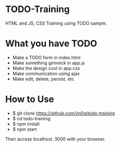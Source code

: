 # TODO-Training
HTML and JS, CSS Training using TODO sample.

# What you have TODO
- Make a TODO form in index.html
- Make something gimmick in app.js
- Make the design cool in app.css
- Make communication using ajax
- Make edit, delete, persist, etc

# How to Use
- $ git clone https://github.com/jin0g/todo-training
- $ cd todo-training
- $ npm install
- $ npm start

Then access localhost: 3000 with your browser.

